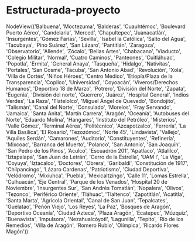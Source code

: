 # Estructurada-proyecto
NodeView(('Balbuena', 'Moctezuma', 'Balderas', 'Cuauhtémoc', 'Boulevard Puerto Aéreo', 'Candelaria', 'Merced', 'Chapultepec', 'Juanacatlán', 'Insurgentes', 'Gómez Farías', 'Sevilla', 'Isabel la Católica', 'Salto del Agua', 'Tacubaya', 'Pino Suárez', 'San Lázaro', 'Pantitlán', 'Zaragoza', 'Observatorio', 'Allende', 'Zócalo', 'Bellas Artes', 'Chabacano', 'Viaducto', 'Colegio Militar', 'Normal', 'Cuatro Caminos', 'Panteones', 'Cuitláhuac', 'Popotla', 'Ermita', 'General Anaya', 'Tasqueña', 'Hidalgo', 'Nativitas', 'Portales', 'San Cosme', 'Tacuba', 'San Antonio Abad', 'Revolución', 'Xola', 'Villa de Cortés', 'Niños Héroes', 'Centro Médico', 'Etiopía/Plaza de la Transparencia', 'Copilco', 'Universidad', 'Coyoacán', 'Viveros/Derechos Humanos', 'Deportivo 18 de Marzo', 'Potrero', 'División del Norte', 'Zapata', 'Eugenia', 'División del norte', 'Guerrero', 'Juárez', 'Hospital General', 'Indios Verdes', 'La Raza', 'Tlatelolco', 'Miguel Ángel de Quevedo', 'Bondojito', 'Talismán', 'Canal del Norte', 'Consulado', 'Morelos', 'Fray Servando', 'Jamaica', 'Santa Anita', 'Martín Carrera', 'Aragón', 'Oceanía', 'Autobuses del Norte', 'Eduardo Molina', 'Hangares', 'Instituto del Petróleo', 'Misterios', 'Valle Gómez', 'Terminal Aérea', 'Politécnico', 'Azcapotzalco', 'Ferrería', 'La Villa Basílica', 'El Rosario', 'Tezozómoc', 'Norte 45', 'Lindavista', 'Vallejo', 'Aquíles Serdán', 'Camarones', 'Auditorio', 'Constituyentes', 'Refinería', 'Mixcoac', 'Barranca del Muerto', 'Polanco', 'San Antonio', 'San Joaquín', 'San Pedro de los Pinos', 'Aculco', 'Escuadrón 201', 'Apatlaco', 'Atlalilco', 'Iztapalapa', 'San Juan de Letrán', 'Cerro de la Estrella', 'UAM I', 'La Viga', 'Coyuya', 'Iztacalco', 'Doctores', 'Obrera', 'Garibaldi', 'Constitución de 1917', 'Chilpancingo', 'Lázaro Cardenas', 'Patriotismo', 'Ciudad Deportiva', 'Velódromo', 'Mixiuhca', 'Puebla', 'Mexicaltzingo', 'Calle 11', 'Lomas Estrella', 'Culhuacán', 'Eje Central', 'Parque de los Venados', 'Hospital 20 de Noviembre', 'Insurgentes Sur', 'San Andrés Tomatlán', 'Nopalera', 'Olivos', 'Tezonco', 'Periférico Oriente', 'Tláhuac', 'Tlaltenco', 'Zapotitlán', 'Acatitla', 'Santa Marta', 'Agrícola Oriental', 'Canal de San Juan', 'Tepalcates', 'Guelatao', 'Peñón Viejo', 'Los Reyes', 'La Paz', 'Bosques de Aragón', 'Deportivo Oceanía', 'Ciudad Azteca', 'Plaza Aragón', 'Ecatepec', 'Múzquiz', 'Buenavista', 'Impulsora', 'Nezahualcóyotl', 'Lagunilla', 'Tepito', 'Río de los Remedios', 'Villa de Aragón', 'Romero Rubio', 'Olímpica', 'Ricardo Flores Magón'))
